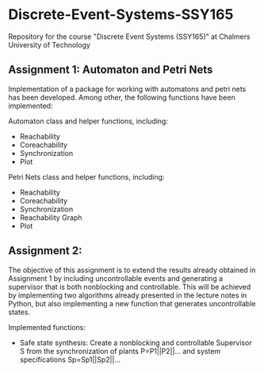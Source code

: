 # Discrete-Event-Systems-SSY165
Repository for the course "Discrete Event Systems (SSY165)" at Chalmers University of Technology


## Assignment 1: Automaton and Petri Nets

Implementation of a package for working with automatons and petri nets has been developed.
Among other, the following functions have been implemented:

Automaton class and helper functions, including:
- Reachability
- Coreachability
- Synchronization
- Plot

Petri Nets class and helper functions, including:
- Reachability
- Coreachability
- Synchronization
- Reachability Graph
- Plot


## Assignment 2: 

The objective of this assignment is to extend the results already obtained in Assignment 1 by including uncontrollable events and generating a supervisor that is both nonblocking and controllable. This will be achieved by implementing two algorithms already presented in the lecture notes in Python, but also implementing a new function that generates uncontrollable states.

Implemented functions:

- Safe state synthesis: Create a nonblocking and controllable Supervisor S from the synchronization of plants P=P1||P2||... and system specifications Sp=Sp1||Sp2||...